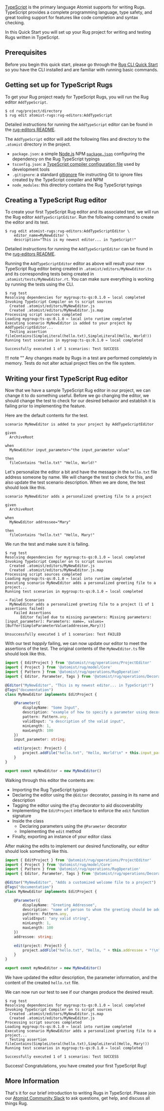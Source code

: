 [TypeScript][ts] is the primary language Atomist supports for writing
Rugs. TypeScript provides a complete programming language, type
safety, and great tooling support for features like code completion
and syntax checking.

[ts]: https://www.typescriptlang.org/

In this Quick Start you will set up your Rug project for writing and
testing Rugs written in TypeScript.

## Prerequisites

Before you begin this quick start, please go through
the [Rug CLI Quick Start](developing-rugs.md) so you have the CLI installed
and are familiar with running basic commands.

## Getting set up for TypeScript Rugs

To get your Rug project ready for TypeScript Rugs, you will run the
Rug editor `AddTypeScript`.

```
$ cd rug/project/directory
$ rug edit atomist-rugs:rug-editors:AddTypeScript
```

Detailed instructions for running the `AddTypeScript` editor can be
found in the [rug-editors README][rug-editors].

[rug-editors]: https://github.com/atomist-rugs/rug-editors#addtypescript

The `AddTypeScript` editor will add the following files and directory
to the `.atomist` directory in the project.

-  `package.json`: a simple [Node.js][node]
   NPM [`package.json`][pkg-json] configuring the dependency on the
   Rug TypeScript typings
-  `tsconfig.json`:
   a [TypeScript compiler configuration file][tsconfig] used by
   development tools
-  `.gitignore`: a standard [gitignore][] file instructing Git to
   ignore files created by the TypeScript compiler and NPM
-  `node_modules`: this directory contains the Rug TypeScript typings

[node]: https://nodejs.org/
[pkg-json]: https://docs.npmjs.com/files/package.json
[tsconfig]: https://www.typescriptlang.org/docs/handbook/tsconfig-json.html
[gitignore]: https://git-scm.com/docs/gitignore

## Creating a TypeScript Rug editor

To create your first TypeScript Rug editor and its associated test, we
will run the Rug editor `AddTypeScriptEditor`.  Run the following
command to create the editor and its test.

```
$ rug edit atomist-rugs:rug-editors:AddTypeScriptEditor \
    editor_name=MyNewEditor \
    description="This is my newest editor... in TypeScript!"
```

Detailed instructions for running the `AddTypeScriptEditor` can be
found in the [rug-editors README][ts-editor].

[ts-editor]: https://github.com/atomist-rugs/rug-editors#addtypescripteditor

Running the `AddTypeScriptEditor` editor as above will result your new
TypeScript Rug editor being created in
`.atomist/editors/MyNewEditor.ts` and its corresponding tests being
created in `.atomist/tests/MyNewEditor.rt`.  You can make sure
everything is working by running the tests using the CLI.

```
$ rug test
Resolving dependencies for mygroup:ts-qs:0.1.0 ← local completed
Invoking TypeScript Compiler on ts script sources
  Created .atomist/editors/MyNewEditor.js
  Created .atomist/editors/MyNewEditor.js.map
Processing script sources completed
Loading mygroup:ts-qs:0.1.0 ← local into runtime completed
Executing scenario MyNewEditor is added to your project by AddTypeScriptEditor...
  Testing assertion fileContains(SimpleLiteral(hello.txt),SimpleLiteral(Hello, World!))
Running test scenarios in mygroup:ts-qs:0.1.0 ← local completed

Successfully executed 1 of 1 scenarios: Test SUCCESS
```

!!! note ""
    Any changes made by Rugs in a test are performed completely in
    memory.  Tests do not alter actual project files on the file
    system.

## Writing your first TypeScript Rug editor

Now that we have a sample TypeScript Rug editor in our project, we can
change it to do something useful.  Before we go changing the editor,
we should change the test to check for our desired behavior and
establish it is failing prior to implementing the feature.

Here are the default contents for the test.

```rug
scenario MyNewEditor is added to your project by AddTypeScriptEditor

given
  ArchiveRoot

when
  MyNewEditor input_parameter="the input_parameter value"

then
  fileContains "hello.txt" "Hello, World!"
```

Let's personalize the editor a bit and have the message in the
`hello.txt` file address someone by name.  We will change the test to
check for this, and also update the test scenario description.  When
we are done, the test should look like this.

```rug
scenario MyNewEditor adds a personalized greeting file to a project

given
  ArchiveRoot

when
  MyNewEditor addressee="Mary"

then
  fileContains "hello.txt" "Hello, Mary!"
```

We run the test and make sure it is failing.

```
$ rug test
Resolving dependencies for mygroup:ts-qs:0.1.0 ← local completed
Invoking TypeScript Compiler on ts script sources
  Created .atomist/editors/MyNewEditor.js
  Created .atomist/editors/MyNewEditor.js.map
Processing script sources completed
Loading mygroup:ts-qs:0.1.0 ← local into runtime completed
Executing scenario MyNewEditor adds a personalized greeting file to a project...
Running test scenarios in mygroup:ts-qs:0.1.0 ← local completed

→ Failed Scenarios
  MyNewEditor adds a personalized greeting file to a project (1 of 1 assertions failed)
    Failed Assertions
       Editor failed due to missing parameters: Missing parameters: [input_parameter]: Parameters: name=, values=[Buffer(SimpleParameterValue(addressee,Mary))]

Unsuccessfully executed 1 of 1 scenarios: Test FAILED
```

With our test *happily* failing, we can now update our editor to meet
the assertions of the test.  The original contents of the
`MyNewEditor.ts` file should look like this.

```typescript
import { EditProject } from '@atomist/rug/operations/ProjectEditor'
import { Project } from '@atomist/rug/model/Core'
import { Pattern } from '@atomist/rug/operations/RugOperation'
import { Editor, Parameter, Tags } from '@atomist/rug/operations/Decorators'

@Editor("MyNewEditor", "This is my newest editor... in TypeScript!")
@Tags("documentation")
class MyNewEditor implements EditProject {

    @Parameter({
        displayName: "Some Input",
        description: "example of how to specify a parameter using decorators",
        pattern: Pattern.any,
        validInput: "a description of the valid input",
        minLength: 1,
        maxLength: 100
    })
    input_parameter: string;

    edit(project: Project) {
        project.addFile("hello.txt", "Hello, World!\n" + this.input_parameter + "\n");
    }
}

export const myNewEditor = new MyNewEditor()
```

Walking through this editor the contents are:

-   Importing the Rug TypeScript typings
-   Declaring the editor using the `@Editor` decorator, passing in its name and description
-   Tagging the editor using the `@Tag` decorator to aid discoverability
-   Implementing the `EditProject` interface to enforce the `edit` function signature
-   Inside the class
    -   Declaring parameters using the `@Parameter` decorator
    -   Implementing the `edit` method
-   Finally, exporting an instance of your editor class

After making the edits to implement our desired functionality, our
editor should look something like this.

```typescript
import { EditProject } from '@atomist/rug/operations/ProjectEditor'
import { Project } from '@atomist/rug/model/Core'
import { Pattern } from '@atomist/rug/operations/RugOperation'
import { Editor, Parameter, Tags } from '@atomist/rug/operations/Decorators'

@Editor("MyNewEditor", "Adds a customized welcome file to a project")
@Tags("documentation")
class MyNewEditor implements EditProject {

    @Parameter({
        displayName: "Greeting Addressee",
        description: "name of person to whom the greeting should be addressed",
        pattern: Pattern.any,
        validInput: "any valid string",
        minLength: 1,
        maxLength: 100
    })
    addressee: string;

    edit(project: Project) {
        project.addFile("hello.txt", "Hello, " + this.addressee + "!\n");
    }
}

export const myNewEditor = new MyNewEditor()
```

We have updated the editor description, the parameter information, and
the content of the created `hello.txt` file.

We can now run our test to see if our changes produce the desired
result.

```
$ rug test
Resolving dependencies for mygroup:ts-qs:0.1.0 ← local completed
Invoking TypeScript Compiler on ts script sources
  Created .atomist/editors/MyNewEditor.js.map
  Created .atomist/editors/MyNewEditor.js
Processing script sources completed
Loading mygroup:ts-qs:0.1.0 ← local into runtime completed
Executing scenario MyNewEditor adds a personalized greeting file to a project...
  Testing assertion fileContains(SimpleLiteral(hello.txt),SimpleLiteral(Hello, Mary!))
Running test scenarios in mygroup:ts-qs:0.1.0 ← local completed

Successfully executed 1 of 1 scenarios: Test SUCCESS
```

Success!  Congratulations, you have created your first TypeScript Rug!

## More Information

That's it for our brief introduction to writing Rugs in TypeScript.
Please join our [Atomist Community Slack][slack] to ask questions, get
help, and discuss all things Rug.

[slack]: https://join.atomist.com/
